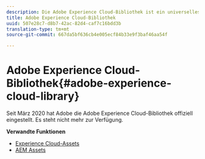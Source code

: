 ```yaml
---
description: Die Adobe Experience Cloud-Bibliothek ist ein universelles und zentralisiertes Tool zum Speichern, Suchen und Auswählen von Assets in Adobe Experience Cloud-Lösungen.
title: Adobe Experience Cloud-Bibliothek
uuid: 507e28c7-d8b7-42ac-82d4-caf7c16bdd3b
translation-type: tm+mt
source-git-commit: 667da5bf636cb4e005ecf84b33e9f3baf46aa54f

---
```



# Adobe Experience Cloud-Bibliothek{#adobe-experience-cloud-library}

Seit März 2020 hat Adobe die Adobe Experience Cloud-Bibliothek offiziell eingestellt. Es steht nicht mehr zur Verfügung.

**Verwandte Funktionen**

* [Experience Cloud-Assets](https://docs.adobe.com/content/help/en/core-services/interface/assets/experience-cloud-assets.html)
* [AEM Assets](https://docs.adobe.com/content/help/en/experience-manager-cloud-service/assets/home.html)
